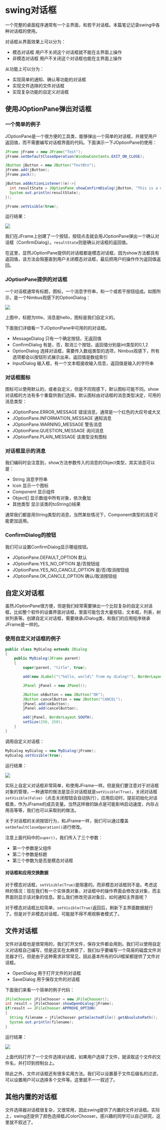 # swing对话框

一个完整的桌面程序通常有一个主界面，和若干对话框。本篇笔记记录swing中各种对话框的使用。

对话框从界面效果上可以分为：

* 模态对话框 用户不关闭这个对话框就不能在主界面上操作
* 非模态对话框 用户不关闭这个对话框也能在主界面上操作

从功能上可以分为：

* 实现简单的通知、确认等功能的对话框
* 实现文件选择的文件对话框
* 实现复杂功能的自定义对话框

## 使用JOptionPane弹出对话框

### 一个简单的例子

JOptionPane是一个很方便的工具类，能够弹出一个简单的对话框，并接受用户返回值，而不需要编写对话框界面的代码。下面演示一下JOptionPane的使用：

```java
JFrame jFrame = new JFrame("Test");
jFrame.setDefaultCloseOperation(WindowConstants.EXIT_ON_CLOSE);

JButton jButton = new JButton("TestBtn");
jFrame.add(jButton);
jFrame.pack();

jButton.addActionListener((e)->{
  int resultState = JOptionPane.showConfirmDialog(jButton, "This is a dialog");
  System.out.println(resultState);
});

jFrame.setVisible(true);
```

运行结果：

![](res/1.png)

我们在JFrame上创建了一个按钮，按钮点击就会用JOptionPane弹出一个确认对话框（ConfirmDialog）。`resultState`则是确认对话框的返回值。

在这里，显然JOptionPane提供的对话框都是模态对话框，因为show方法都具有返回值，该方法会阻塞直到用户关闭模态对话框，最后把用户的操作作为返回值返回。

### JOptionPane提供的对话框

一个对话框通常有标题，图标，一个消息字符串，和一个或若干按钮组成。如图所示，是一个Nimbus观感下的OptionDialog：

![](res/2.png)

上图中，标题为title，消息是hello，图标是我们自定义的。

下面我们详细看一下JOptionPane中可用的的对话框。

* MessageDialog 只有一个确定按钮，无返回值
* ConfirmDialog 有是，否，取消三个按钮，返回值分别是int类型的0,1,2
* OptionDialog 选择对话框，需要传入数组类型的选项，Nimbus观感下，所有选项都会以按钮形式展示出来，返回值是数组索引
* InputDialog 输入框，有一个文本框接收输入信息，返回值是输入的字符串

### 对话框图标

图标可以使用默认的，或者自定义，但是不同观感下，默认图标可能不同。show对话框的方法有多个重载供我们选择。默认图标由对话框的消息类型决定，可用的消息类型：

* JOptionPane.ERROR_MESSAGE 错误消息，通常是一个红色的大叹号或大叉
* JOptionPane.INFORMATION_MESSAGE 通知消息
* JOptionPane.WARNING_MESSAGE 警告消息
* JOptionPane.QUESTION_MESSAGE 询问消息
* JOptionPane.PLAIN_MESSAGE 该类型没有图标

### 对话框显示的消息

我们编码时会注意到，show方法参数传入的消息的Object类型，其实消息可以是：

* String 消息字符串
* Icon 显示一个图标
* Component 显示组件
* Object[] 显示数组中所有对象，依次叠加
* 其他类型 显示该类的toString()结果

通常我们都是用String类型的消息，当然某些情况下，Component类型的消息可能更加适用。

### ConfirmDialog的按钮

我们可以设置ConfirmDialog显示哪组按钮。

* JOptionPane.DEFAULT_OPTION 默认
* JOptionPane.YES_NO_OPTION 是/否按钮组
* JOptionPane.YES_NO_CANCLE_OPTION  是/否/取消按钮组
* JOptionPane.OK_CANCLE_OPTION 确认/取消按钮组

## 自定义对话框

虽然JOptionPane很方便，但是我们经常需要弹出一个比较复杂的自定义对话框，比如整个软件的设置界面对话框，里面可能包含大量按钮，文本框，列表，树状列表等。创建自定义对话框，需要继承JDialog类，和我们的应用程序继承JFrame是一样的。

### 使用自定义对话框的例子

```java
public class MyDialog extends JDialog
{
	public MyDialog(JFrame parent)
	{
		super(parent, "title", true);

		add(new JLabel("\"hello, world\" from my dialog!"), BorderLayout.CENTER);

		JPanel jPanel = new JPanel();

		JButton okButton = new JButton("OK");
		JButton cancelButton = new JButton("CANCEL");
		jPanel.add(okButton);
		jPanel.add(cancelButton);

		add(jPanel, BorderLayout.SOUTH);
		setSize(250, 150);
	}
}
```

调用自定义对话框：

```java
MyDialog myDialog = new MyDialog(jFrame);
myDialog.setVisible(true);
```

运行结果：

![](res/3.png)

实际上自定义对话框非常简单，和使用JFrame一样。但是我们要注意对于对话框对象的管理，一种通常的做法是显示对话框就是`setVisible(True)`，关闭对话框`setVisible(False)`（点击关闭按钮会自动执行），应用启动时，提前初始化对话框类，作为JFrame的成员变量。当然这样做的缺点是可能影响启动速度，内存占用高等等，我们也可以采取别的做法。

关于对话框的关闭按钮行为，和JFrame一样，我们可以通过覆盖`setDefaultCloseOperation()`进行修改。

注意上面代码中的`super()`，我们传入了三个参数：

* 第一个参数是父组件
* 第二个参数是标题
* 第三个参数为是否是模态对话框

#### 对话框和应用交换数据

对于模态对话框，`setVisible(True)`是阻塞的。而非模态对话框则不是。考虑这样的情况：现在我们有一个实体类对象，对话框中的操作界面会修改该对象，而主界面则显示该对象的信息。那么我们修改完该对象后，如何通知主界面呢？

对于模态对话框比较简单，`setVisible(True)`返回后，刷新下主界面数据就行了。但是对于非模态对话框，可能就不得不用观察者模式了。

## 文件对话框

文件对话框也是很常用的，我们打开文件，保存文件都会用到。我们可以使用自定义对话框自己编写，但是这实在太麻烦了，我们似乎要编写一个简易的磁盘文件浏览器才行。但是由于这种需求非常常见，因此基本所有的GUI框架都提供了文件对话框。

* OpenDialog 用于打开文件的对话框
* SaveDialog 用于保存文件的对话框

下面我们来看一个简单的例子代码：

```java
JFileChooser jFileChooser = new JFileChooser();
int result = jFileChooser.showOpenDialog(jFrame);
if(result == JFileChooser.APPROVE_OPTION)
{
  String filename = jFileChooser.getSelectedFile().getAbsolutePath();
  System.out.println(filename);
}
```

运行结果：

![](res/4.png)

上面代码打开了一个文件选择对话框，如果用户选择了文件，就读取这个文件的文件名，并打印到控制台上。

除此之外，文件对话框还有很多实用方法。我们可以设置基于文件后缀名的过滤，可以设置用户可以选择多个文件等。这里就不一一叙述了。

## 其他内置的对话框

文件选择器对话框很复杂，又很常用，因此swing提供了内置的文件对话框。实际上，swing还提供了颜色选择框JColorChooser。感兴趣的同学可以自己研究，这里就不叙述了。
